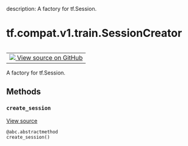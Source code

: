description: A factory for tf.Session.

<div itemscope itemtype="http://developers.google.com/ReferenceObject">
<meta itemprop="name" content="tf.compat.v1.train.SessionCreator" />
<meta itemprop="path" content="Stable" />
<meta itemprop="property" content="create_session"/>
</div>

# tf.compat.v1.train.SessionCreator

<!-- Insert buttons and diff -->

<table class="tfo-notebook-buttons tfo-api nocontent" align="left">
<td>
  <a target="_blank" href="https://github.com/tensorflow/tensorflow/blob/r2.2/tensorflow/python/training/monitored_session.py#L609-L615">
    <img src="https://www.tensorflow.org/images/GitHub-Mark-32px.png" />
    View source on GitHub
  </a>
</td>
</table>



A factory for tf.Session.

<!-- Placeholder for "Used in" -->


## Methods

<h3 id="create_session"><code>create_session</code></h3>

<a target="_blank" href="https://github.com/tensorflow/tensorflow/blob/r2.2/tensorflow/python/training/monitored_session.py#L612-L615">View source</a>

<pre class="devsite-click-to-copy prettyprint lang-py tfo-signature-link">
<code>@abc.abstractmethod</code>
<code>create_session()
</code></pre>






